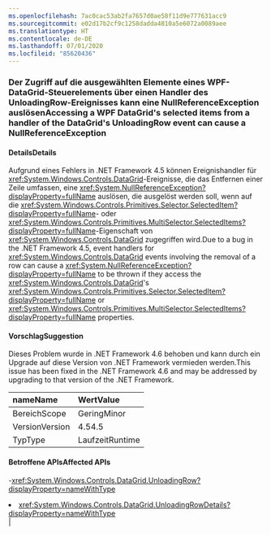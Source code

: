 ```yaml
---
ms.openlocfilehash: 7ac0cac53ab2fa7657d0ae58f11d9e777631acc9
ms.sourcegitcommit: e02d17b2cf9c1258dadda4810a5e6072a0089aee
ms.translationtype: HT
ms.contentlocale: de-DE
ms.lasthandoff: 07/01/2020
ms.locfileid: "85620436"
---
```

### <a name="accessing-a-wpf-datagrids-selected-items-from-a-handler-of-the-datagrids-unloadingrow-event-can-cause-a-nullreferenceexception"></a><span data-ttu-id="56a10-101">Der Zugriff auf die ausgewählten Elemente eines WPF-DataGrid-Steuerelements über einen Handler des UnloadingRow-Ereignisses kann eine NullReferenceException auslösen</span><span class="sxs-lookup"><span data-stu-id="56a10-101">Accessing a WPF DataGrid's selected items from a handler of the DataGrid's UnloadingRow event can cause a NullReferenceException</span></span>

#### <a name="details"></a><span data-ttu-id="56a10-102">Details</span><span class="sxs-lookup"><span data-stu-id="56a10-102">Details</span></span>

<span data-ttu-id="56a10-103">Aufgrund eines Fehlers in .NET Framework 4.5 können Ereignishandler für <xref:System.Windows.Controls.DataGrid>-Ereignisse, die das Entfernen einer Zeile umfassen, eine <xref:System.NullReferenceException?displayProperty=fullName> auslösen, die ausgelöst werden soll, wenn auf die <xref:System.Windows.Controls.Primitives.Selector.SelectedItem?displayProperty=fullName>- oder <xref:System.Windows.Controls.Primitives.MultiSelector.SelectedItems?displayProperty=fullName>-Eigenschaft von <xref:System.Windows.Controls.DataGrid> zugegriffen wird.</span><span class="sxs-lookup"><span data-stu-id="56a10-103">Due to a bug in the .NET Framework 4.5, event handlers for <xref:System.Windows.Controls.DataGrid> events involving the removal of a row can cause a <xref:System.NullReferenceException?displayProperty=fullName> to be thrown if they access the <xref:System.Windows.Controls.DataGrid>'s <xref:System.Windows.Controls.Primitives.Selector.SelectedItem?displayProperty=fullName> or <xref:System.Windows.Controls.Primitives.MultiSelector.SelectedItems?displayProperty=fullName> properties.</span></span>

#### <a name="suggestion"></a><span data-ttu-id="56a10-104">Vorschlag</span><span class="sxs-lookup"><span data-stu-id="56a10-104">Suggestion</span></span>

<span data-ttu-id="56a10-105">Dieses Problem wurde in .NET Framework 4.6 behoben und kann durch ein Upgrade auf diese Version von .NET Framework vermieden werden.</span><span class="sxs-lookup"><span data-stu-id="56a10-105">This issue has been fixed in the .NET Framework 4.6 and may be addressed by upgrading to that version of the .NET Framework.</span></span>

| <span data-ttu-id="56a10-106">name</span><span class="sxs-lookup"><span data-stu-id="56a10-106">Name</span></span>    | <span data-ttu-id="56a10-107">Wert</span><span class="sxs-lookup"><span data-stu-id="56a10-107">Value</span></span>       |
|:--------|:------------|
| <span data-ttu-id="56a10-108">Bereich</span><span class="sxs-lookup"><span data-stu-id="56a10-108">Scope</span></span>   |<span data-ttu-id="56a10-109">Gering</span><span class="sxs-lookup"><span data-stu-id="56a10-109">Minor</span></span>|
|<span data-ttu-id="56a10-110">Version</span><span class="sxs-lookup"><span data-stu-id="56a10-110">Version</span></span>|<span data-ttu-id="56a10-111">4.5</span><span class="sxs-lookup"><span data-stu-id="56a10-111">4.5</span></span>|
|<span data-ttu-id="56a10-112">Typ</span><span class="sxs-lookup"><span data-stu-id="56a10-112">Type</span></span>|<span data-ttu-id="56a10-113">Laufzeit</span><span class="sxs-lookup"><span data-stu-id="56a10-113">Runtime</span></span>

#### <a name="affected-apis"></a><span data-ttu-id="56a10-114">Betroffene APIs</span><span class="sxs-lookup"><span data-stu-id="56a10-114">Affected APIs</span></span>

-<xref:System.Windows.Controls.DataGrid.UnloadingRow?displayProperty=nameWithType></li><li><xref:System.Windows.Controls.DataGrid.UnloadingRowDetails?displayProperty=nameWithType></li></ul>|
